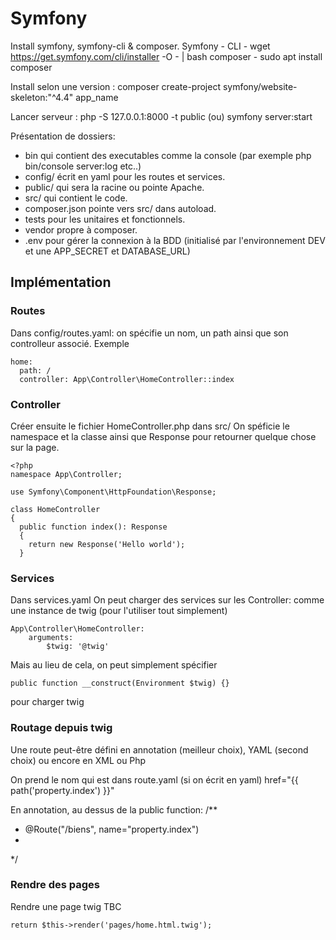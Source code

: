 # Symfony

Install symfony, symfony-cli & composer. 
Symfony -
CLI -  wget https://get.symfony.com/cli/installer -O - | bash
composer - sudo apt install composer

Install selon une version : 
composer create-project symfony/website-skeleton:"^4.4" app_name

Lancer serveur : 
php -S 127.0.0.1:8000 -t public
(ou)
symfony server:start

Présentation de dossiers: 
- bin qui contient des executables comme la console (par exemple php bin/console server:log etc..)
- config/ écrit en yaml pour les routes et services.
- public/ qui sera la racine ou pointe Apache.
- src/ qui contient le code.
- composer.json pointe vers src/ dans autoload.
- tests pour les unitaires et fonctionnels.
- vendor propre à composer.
- .env pour gérer la connexion à la BDD (initialisé par l'environnement DEV et une APP_SECRET et DATABASE_URL)


## Implémentation 

### Routes
Dans config/routes.yaml: on spécifie un nom, un path ainsi que son controlleur associé. Exemple 
```
home:
  path: /
  controller: App\Controller\HomeController::index
```

### Controller 
Créer ensuite le fichier HomeController.php dans src/
On spéficie le namespace et la classe ainsi que Response pour retourner quelque chose sur la page.
```
<?php
namespace App\Controller;

use Symfony\Component\HttpFoundation\Response;

class HomeController
{
  public function index(): Response
  {
    return new Response('Hello world');
  }
```
### Services
Dans services.yaml On peut charger des services sur les Controller: comme une instance de twig (pour l'utiliser tout simplement)
```
App\Controller\HomeController:
    arguments:
        $twig: '@twig'
```
Mais au lieu de cela, on peut simplement spécifier 
```
public function __construct(Environment $twig) {}
```
pour charger twig


### Routage depuis twig
Une route peut-être défini en annotation (meilleur choix), YAML (second choix) ou encore en XML ou Php

On prend le nom qui est dans route.yaml (si on écrit en yaml)
href="{{ path('property.index') }}"

En annotation, au dessus de la public function:
/**
  * @Route("/biens", name="property.index")
  *
  */


### Rendre des pages
Rendre une page twig TBC
```
return $this->render('pages/home.html.twig');
```

